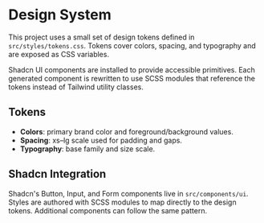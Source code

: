 # Design System

This project uses a small set of design tokens defined in `src/styles/tokens.css`. Tokens cover colors, spacing, and typography and are exposed as CSS variables.

Shadcn UI components are installed to provide accessible primitives. Each generated component is rewritten to use SCSS modules that reference the tokens instead of Tailwind utility classes.

## Tokens

- **Colors**: primary brand color and foreground/background values.
- **Spacing**: xs–lg scale used for padding and gaps.
- **Typography**: base family and size scale.

## Shadcn Integration

Shadcn's Button, Input, and Form components live in `src/components/ui`. Styles are authored with SCSS modules to map directly to the design tokens. Additional components can follow the same pattern.
